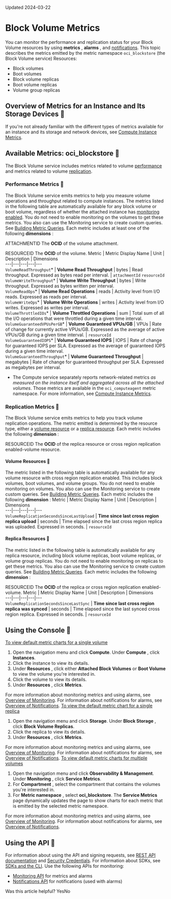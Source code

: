 Updated 2024-03-22
# Block Volume Metrics
You can monitor the performance and replication status for your Block Volume resources by using **metrics** , **alarms** , and [notifications](https://docs.oracle.com/iaas/Content/Notification/home.htm). 
This topic describes the metrics emitted by the metric namespace `oci_blockstore` (the Block Volume service)
Resources:
  * Block volumes
  * Boot volumes
  * Block volume replicas
  * Boot volume replicas
  * Volume group replicas


## Overview of Metrics for an Instance and Its Storage Devices 🔗 
If you're not already familiar with the different types of metrics available for an instance and its storage and network devices, see [Compute Instance Metrics](https://docs.oracle.com/iaas/Content/Compute/References/computemetrics.htm).
## Available Metrics: oci_blockstore 🔗 
The Block Volume service includes metrics related to volume [performance](https://docs.oracle.com/en-us/iaas/Content/Block/References/volumemetrics.htm#perfmetrics) and metrics related to volume [replication](https://docs.oracle.com/en-us/iaas/Content/Block/References/volumemetrics.htm#replicatmetrics).
### Performance Metrics 🔗 
The Block Volume service emits metrics to help you measure volume operations and throughput related to compute instances. 
The metrics listed in the following table are automatically available for any block volume or boot volume, regardless of whether the attached instance has [monitoring enabled](https://docs.oracle.com/iaas/Content/Compute/Tasks/enablingmonitoring.htm). You do not need to enable monitoring on the volumes to get these metrics.
You also can use the Monitoring service to create custom queries. See [Building Metric Queries](https://docs.oracle.com/iaas/Content/Monitoring/Tasks/buildingqueries.htm).
Each metric includes at least one of the following **dimensions** : 

ATTACHMENTID
    The **OCID** of the volume attachment.  

RESOURCEID
    The **OCID** of the volume. 
Metric | Metric Display Name | Unit | Description | Dimensions  
---|---|---|---|---  
`VolumeReadThroughput`*  | **Volume Read Throughput** | bytes | Read throughput. Expressed as bytes read per interval. |  `attachmentId` `resourceId`  
`VolumeWriteThroughput`*  | **Volume Write Throughput** | bytes | Write throughput. Expressed as bytes written per interval.  
`VolumeReadOps`*  | **Volume Read Operations** | reads | Activity level from I/O reads. Expressed as reads per interval.  
`VolumeWriteOps`*  | **Volume Write Operations** | writes | Activity level from I/O writes. Expressed as writes per interval.  
`VolumeThrottledIOs`* | **Volume Throttled Operations** | sum | Total sum of all the I/O operations that were throttled during a given time interval.  
`VolumeGuaranteedVPUsPerGB`* | **Volume Guaranteed VPUs/GB** | VPUs | Rate of change for currently active VPUs/GB. Expressed as the average of active VPUs/GB during a given time interval. |  `resourceId`  
`VolumeGuaranteedIOPS`* | **Volume Guaranteed IOPS** | IOPS | Rate of change for guaranteed IOPS per SLA. Expressed as the average of guaranteed IOPS during a given time interval.  
`VolumeGuaranteedThroughput`* | **Volume Guaranteed Throughput** | megabytes | Rate of change for guaranteed throughput per SLA. Expressed as megabytes per interval.  
* The Compute service separately reports network-related metrics _as measured on the instance itself and aggregated across all the attached volumes_. Those metrics are available in the `oci_computeagent` metric namespace. For more information, see [Compute Instance Metrics](https://docs.oracle.com/iaas/Content/Compute/References/computemetrics.htm). 
### Replication Metrics 🔗 
The Block Volume service emits metrics to help you track volume replication operations. The metric emitted is determined by the resource type, either a [volume resource](https://docs.oracle.com/en-us/iaas/Content/Block/References/volumemetrics.htm#replicatmetrics__volumeresources) or a [replica resource](https://docs.oracle.com/en-us/iaas/Content/Block/References/volumemetrics.htm#replicatmetrics__replicationresources).
Each metric includes the following **dimension** : 

RESOURCEID
    The **OCID** of the replica resource or cross region replication enabled-volume resource.
#### Volume Resources 🔗 
The metric listed in the following table is automatically available for any volume resource with cross region replication enabled. This includes block volumes, boot volumes, and volume groups. You do not need to enable monitoring on volumes.
You also can use the Monitoring service to create custom queries. See [Building Metric Queries](https://docs.oracle.com/iaas/Content/Monitoring/Tasks/buildingqueries.htm).
Each metric includes the following **dimension** :
Metric | Metric Display Name | Unit | Description | Dimensions  
---|---|---|---|---  
`VolumeReplicationSecondsSinceLastUpload` | **Time since last cross region replica upload** | seconds | Time elapsed since the last cross region replica was uploaded. Expressed in seconds. |  `resourceId`  
#### Replica Resources 🔗 
The metric listed in the following table is automatically available for any replica resource, including block volume replicas, boot volume replicas, or volume group replicas. You do not need to enable monitoring on replicas to get these metrics.
You also can use the Monitoring service to create custom queries. See [Building Metric Queries](https://docs.oracle.com/iaas/Content/Monitoring/Tasks/buildingqueries.htm).
Each metric includes the following **dimension** : 

RESOURCEID
    The **OCID** of the replica or cross region replication enabled-volume. 
Metric | Metric Display Name | Unit | Description | Dimensions  
---|---|---|---|---  
`VolumeReplicationSecondsSinceLastSync` | **Time since last cross region replica was synced** | seconds | Time elapsed since the last synced cross region replica. Expressed in seconds. |  `resourceId`  
## Using the Console 🔗 
[To view default metric charts for a single volume](https://docs.oracle.com/en-us/iaas/Content/Block/References/volumemetrics.htm)
  1. Open the navigation menu and click **Compute**. Under **Compute** , click **Instances**.
  2. Click the instance to view its details.
  3. Under **Resources** , click either **Attached Block Volumes** or **Boot Volume** to view the volume you're interested in. 
  4. Click the volume to view its details.
  5. Under **Resources** , click **Metrics**.


For more information about monitoring metrics and using alarms, see [Overview of Monitoring](https://docs.oracle.com/iaas/Content/Monitoring/Concepts/monitoringoverview.htm). For information about notifications for alarms, see [Overview of Notifications](https://docs.oracle.com/iaas/Content/Notification/Concepts/notificationoverview.htm).
[To view the default metric chart for a single replica](https://docs.oracle.com/en-us/iaas/Content/Block/References/volumemetrics.htm)
  1. Open the navigation menu and click **Storage**. Under **Block Storage** , click **Block Volume Replicas**. 
  2. Click the replica to view its details.
  3. Under **Resources** , click **Metrics**.


For more information about monitoring metrics and using alarms, see [Overview of Monitoring](https://docs.oracle.com/iaas/Content/Monitoring/Concepts/monitoringoverview.htm). For information about notifications for alarms, see [Overview of Notifications](https://docs.oracle.com/iaas/Content/Notification/Concepts/notificationoverview.htm).
[To view default metric charts for multiple volumes](https://docs.oracle.com/en-us/iaas/Content/Block/References/volumemetrics.htm)
  1. Open the navigation menu and click **Observability & Management**. Under **Monitoring** , click **Service Metrics**. 
  2. For **Compartment** , select the compartment that contains the volumes you're interested in.
  3. For **Metric namespace** , select **oci_blockstore**.
The **Service Metrics** page dynamically updates the page to show charts for each metric that is emitted by the selected metric namespace. 


For more information about monitoring metrics and using alarms, see [Overview of Monitoring](https://docs.oracle.com/iaas/Content/Monitoring/Concepts/monitoringoverview.htm). For information about notifications for alarms, see [Overview of Notifications](https://docs.oracle.com/iaas/Content/Notification/Concepts/notificationoverview.htm).
## Using the API 🔗 
For information about using the API and signing requests, see [REST API documentation](https://docs.oracle.com/iaas/Content/API/Concepts/usingapi.htm) and [Security Credentials](https://docs.oracle.com/iaas/Content/General/Concepts/credentials.htm). For information about SDKs, see [SDKs and the CLI](https://docs.oracle.com/iaas/Content/API/Concepts/sdks.htm).
Use the following APIs for monitoring:
  * [Monitoring API](https://docs.oracle.com/iaas/api/#/en/monitoring/latest/) for metrics and alarms 
  * [Notifications API](https://docs.oracle.com/iaas/api/#/en/notification/latest/) for notifications (used with alarms)


Was this article helpful?
YesNo

